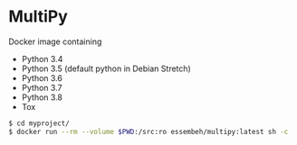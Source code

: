 # MultiPy

Docker image containing
- Python 3.4
- Python 3.5 (default python in Debian Stretch)
- Python 3.6
- Python 3.7
- Python 3.8
- Tox

```sh
$ cd myproject/
$ docker run --rm --volume $PWD:/src:ro essembeh/multipy:latest sh -c 'cp -R /src ~/src && cd ~/src && tox'
```
